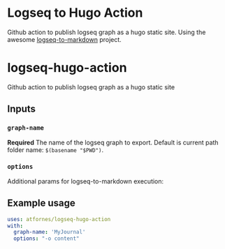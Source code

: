 # Logseq to Hugo Action
Github action to publish logseq graph as a hugo static site.
Using the awesome [logseq-to-markdown](https://github.com/dom8509/logseq-to-markdown) project.

# logseq-hugo-action
Github action to publish logseq graph as a hugo static site

## Inputs

### `graph-name`

**Required** The name of the logseq graph to export. Default is current path folder name: `$(basename "$PWD")`.

### `options`

Additional params for logseq-to-markdown execution:


## Example usage

```yaml
uses: atfornes/logseq-hugo-action
with:
  graph-name: 'MyJournal'
  options: "-o content"
```
